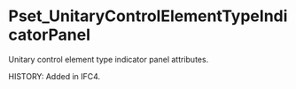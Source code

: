 # Pset_UnitaryControlElementTypeIndicatorPanel

Unitary control element type indicator panel attributes.
<!-- end of short definition -->
 HISTORY: Added in IFC4.
